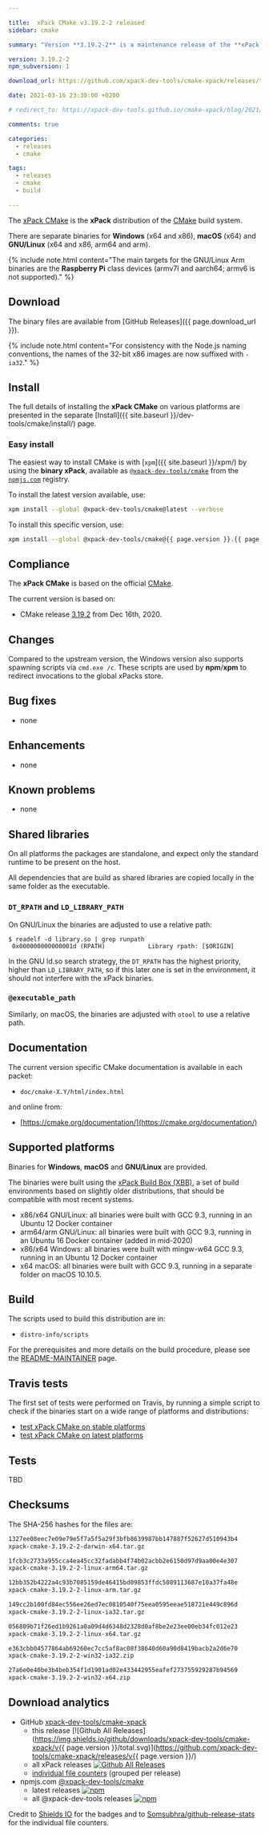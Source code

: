 ```yaml
---

title:  xPack CMake v3.19.2-2 released
sidebar: cmake

summary: "Version **3.19.2-2** is a maintenance release of the **xPack CMake** package, fixing the spawning of cmd.exe scripts on Windows."

version: 3.19.2-2
npm_subversion: 1

download_url: https://github.com/xpack-dev-tools/cmake-xpack/releases/tag/v3.19.2-2/

date: 2021-03-16 23:30:00 +0200

# redirect_to: https://xpack-dev-tools.github.io/cmake-xpack/blog/2021/03/17/cmake-v3-19-2-2-released/

comments: true

categories:
  - releases
  - cmake

tags:
  - releases
  - cmake
  - build

---
```


The [xPack CMake](https://xpack.github.io/dev-tools/cmake/)
is the **xPack** distribution of the
[CMake](https://cmake.org) build system.

There are separate binaries for **Windows** (x64 and x86),
**macOS** (x64) and **GNU/Linux** (x64 and x86, arm64 and arm).

{% include note.html content="The main targets for the GNU/Linux Arm
binaries are the **Raspberry Pi** class devices (armv7l and aarch64;
armv6 is not supported)." %}

## Download

The binary files are available from [GitHub Releases]({{ page.download_url }}).

{% include note.html content="For consistency with the Node.js naming conventions, the names of the 32-bit x86 images are now suffixed with `-ia32`." %}

## Install

The full details of installing the **xPack CMake** on various platforms
are presented in the separate [Install]({{ site.baseurl }}/dev-tools/cmake/install/) page.

### Easy install

The easiest way to install CMake is with
[`xpm`]({{ site.baseurl }}/xpm/)
by using the **binary xPack**, available as
[`@xpack-dev-tools/cmake`](https://www.npmjs.com/package/@xpack-dev-tools/cmake)
from the [`npmjs.com`](https://www.npmjs.com) registry.

To install the latest version available, use:

```sh
xpm install --global @xpack-dev-tools/cmake@latest --verbose
```

To install this specific version, use:

```sh
xpm install --global @xpack-dev-tools/cmake@{{ page.version }}.{{ page.npm_subversion }}
```

## Compliance

The **xPack CMake** is based on the official
[CMake](https://cmake.org).

The current version is based on:

- CMake release
[3.19.2](https://github.com/Kitware/CMake/releases/tag/v3.19.2/)
from Dec 16th, 2020.

## Changes

Compared to the upstream version, the Windows version also supports
spawning scripts via `cmd.exe /c`. These scripts are used by **npm**/**xpm**
to redirect invocations to the global xPacks store.

## Bug fixes

- none

## Enhancements

- none

## Known problems

- none

## Shared libraries

On all platforms the packages are standalone, and expect only the standard
runtime to be present on the host.

All dependencies that are build as shared libraries are copied locally in the
same folder as the executable.

### `DT_RPATH` and `LD_LIBRARY_PATH`

On GNU/Linux the binaries are adjusted to use a relative path:

```console
$ readelf -d library.so | grep runpath
 0x000000000000001d (RPATH)            Library rpath: [$ORIGIN]
```

In the GNU ld.so search strategy, the `DT_RPATH` has
the highest priority, higher than `LD_LIBRARY_PATH`, so if this later one
is set in the environment, it should not interfere with the xPack binaries.

### `@executable_path`

Similarly, on macOS, the binaries are adjusted with `otool` to use a
relative path.

## Documentation

The current version specific CMake documentation is available in each packet:

- `doc/cmake-X.Y/html/index.html`

and online from:

- [https://cmake.org/documentation/](https://cmake.org/documentation/)

## Supported platforms

Binaries for **Windows**, **macOS** and **GNU/Linux** are provided.

The binaries were built using the
[xPack Build Box (XBB)](https://github.com/xpack/xpack-build-box), a set
of build environments based on slightly older distributions, that should be
compatible with most recent systems.

- x86/x64 GNU/Linux: all binaries were built with GCC 9.3, running in an
  Ubuntu 12 Docker container
- arm64/arm GNU/Linux: all binaries were built with GCC 9.3, running in an
  Ubuntu 16 Docker container (added in mid-2020)
- x86/x64 Windows: all binaries were built with mingw-w64 GCC 9.3, running in an
  Ubuntu 12 Docker container
- x64 macOS: all binaries were built with GCC 9.3, running in a separate
  folder on macOS 10.10.5.

## Build

The scripts used to build this distribution are in:

- `distro-info/scripts`

For the prerequisites and more details on the build procedure, please see the
[README-MAINTAINER](https://github.com/xpack-dev-tools/cmake-xpack/blob/xpack/README-MAINTAINER.md) page.

## Travis tests

The first set of tests were performed on Travis, by running
a simple script to check if the binaries start on a wide range of
platforms and distributions:

- [test xPack CMake on stable platforms](https://travis-ci.com/github/xpack-dev-tools/cmake-xpack/builds/220317746)
- [test xPack CMake on latest platforms](https://travis-ci.com/github/xpack-dev-tools/cmake-xpack/builds/220317753)

## Tests

TBD

## Checksums

The SHA-256 hashes for the files are:

```txt
1327ee08eec7e09e79e5f7a5f5a29f3bfb8639987bb147887f52627d510943b4
xpack-cmake-3.19.2-2-darwin-x64.tar.gz

1fcb3c2733a955cca4ea45cc32fadabb4f74b02acbb2e6150d97d9aa00e4e307
xpack-cmake-3.19.2-2-linux-arm64.tar.gz

12bb352b4222a4c93b7085159de46415bd09853ffdc5089113687e10a37fa48e
xpack-cmake-3.19.2-2-linux-arm.tar.gz

149cc2b100fd84ec556ee26ed7ec0810540f75eea0595eeae518721e449c896d
xpack-cmake-3.19.2-2-linux-ia32.tar.gz

056809b71f26ed1b9261a0a09d4d6348d2328d0af8be2e23ee00eb34fc012e23
xpack-cmake-3.19.2-2-linux-x64.tar.gz

e363cbb04577864ab69260ec7cc5af8ac08f38640d60a90d8419bacb2a2d6e70
xpack-cmake-3.19.2-2-win32-ia32.zip

27a6e0e40be3b4beb354f1d1901ad02e433442955eafef273755929287b94569
xpack-cmake-3.19.2-2-win32-x64.zip
```

## Download analytics

- GitHub [xpack-dev-tools/cmake-xpack](https://github.com/xpack-dev-tools/cmake-xpack/)
  - this release [![Github All Releases](https://img.shields.io/github/downloads/xpack-dev-tools/cmake-xpack/v{{ page.version }}/total.svg)](https://github.com/xpack-dev-tools/cmake-xpack/releases/v{{ page.version }}/)
  - all xPack releases [![Github All Releases](https://img.shields.io/github/downloads/xpack-dev-tools/cmake-xpack/total.svg)](https://github.com/xpack-dev-tools/cmake-xpack/releases/)
  - [individual file counters](https://somsubhra.github.io/github-release-stats/?username=xpack-dev-tools&repository=cmake-xpack) (grouped per release)
- npmjs.com [@xpack-dev-tools/cmake](https://www.npmjs.com/package/@xpack-dev-tools/cmake)
  - latest releases [![npm](https://img.shields.io/npm/dw/@xpack-dev-tools/cmake.svg)](https://www.npmjs.com/package/@xpack-dev-tools/cmake/)
  - all @xpack-dev-tools releases [![npm](https://img.shields.io/npm/dt/@xpack-dev-tools/cmake.svg)](https://www.npmjs.com/package/@xpack-dev-tools/cmake/)

Credit to [Shields IO](https://shields.io) for the badges and to
[Somsubhra/github-release-stats](https://github.com/Somsubhra/github-release-stats)
for the individual file counters.
